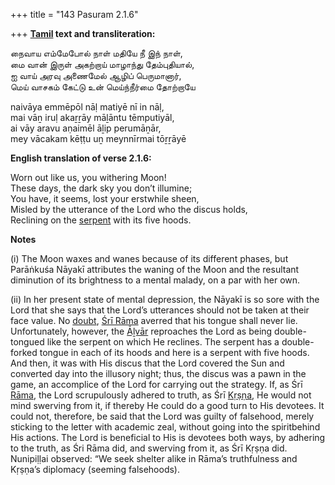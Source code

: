 +++
title = "143 Pasuram 2.1.6"

+++
**[Tamil](/definition/tamil#history "show Tamil definitions") text and transliteration:**

நைவாய எம்மேபோல் நாள் மதியே நீ இந் நாள்,  
மை வான் இருள் அகற்றாய் மாழாந்து தேம்புதியால்,  
ஐ வாய் அரவு அணைமேல் ஆழிப் பெருமானார்,  
மெய் வாசகம் கேட்டு உன் மெய்ந்நீர்மை தோற்றாயே

naivāya emmēpōl nāḷ matiyē nī in nāḷ,  
mai vāṉ iruḷ akaṟṟāy māḻāntu tēmputiyāl,  
ai vāy aravu aṇaimēl āḻip perumāṉār,  
mey vācakam kēṭṭu uṉ meynnīrmai tōṟṟāyē

**English translation of verse 2.1.6:**

Worn out like us, you withering Moon!  
These days, the dark sky you don’t illumine;  
You have, it seems, lost your erstwhile sheen,  
Misled by the utterance of the Lord who the discus holds,  
Reclining on the [serpent](/definition/serpent#history "show serpent definitions") with its five hoods.

**Notes**

\(i\) The Moon waxes and wanes because of its different phases, but Parāṅkuśa Nāyakī attributes the waning of the Moon and the resultant diminution of its brightness to a mental malady, on a par with her own.

\(ii\) In her present state of mental depression, the Nāyakī is so sore with the Lord that she says that the Lord’s utterances should not be taken at their face value. No [doubt](/definition/doubt#history "show doubt definitions"), [Śrī Rāma](/definition/shrirama#history "show Śrī Rāma definitions") averred that his tongue shall never lie. Unfortunately, however, the [Āḻvār](/definition/aḻvar#vaishnavism "show Āḻvār definitions") reproaches the Lord as being double-tongued like the serpent on which He reclines. The serpent has a double-forked tongue in each of its hoods and here is a serpent with five hoods. And then, it was with His discus that the Lord covered the Sun and converted day into the illusory night; thus, the discus was a pawn in the game, an accomplice of the Lord for carrying out the strategy. If, as Śrī [Rāma](/definition/rama#vaishnavism "show Rāma definitions"), the Lord scrupulously adhered to truth, as Śrī [Kṛṣṇa](/definition/krishna#vaishnavism "show Kṛṣṇa definitions"), He would not mind swerving from it, if thereby He could do a good turn to His devotees. It could not, therefore, be said that the Lord was guilty of falsehood, merely sticking to the letter with academic zeal, without going into the spiritbehind His actions. The Lord is beneficial to His is devotees both ways, by adhering to the truth, as Śri Rāma did, and swerving from it, as Śrī Kṛṣṇa did. Nunipiḷḷai observed: “We seek shelter alike in Rāma’s truthfulness and Kṛṣṇa’s diplomacy (seeming falsehoods).


